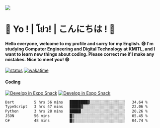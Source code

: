 <a href="#">
  <img src="https://user-images.githubusercontent.com/53619535/207896410-fee92aa4-65f2-4b27-91d3-86f8424178d3.gif" />
</a>

# 👋 Yo ! | โย่ว! | こんにちは ! 👋

<h4>Hello everyone, welcome to my profile and sorry for my English. 😅
I'm studying Computer Engineering and Digital Technology at KMITL, and I want to learn new things about coding. Please correct me if I make any mistakes. Nice to meet you! 😄</h4>

[![status](https://img.shields.io/badge/Freelance-Unavailable-red)](https://whyzotee.vercel.app)
[![wakatime](https://wakatime.com/badge/user/3ff4daa0-dc37-4cca-9446-11cce239b396.svg)](https://wakatime.com/@3ff4daa0-dc37-4cca-9446-11cce239b396)

#### Coding
[![Develop in Expo Snack](https://img.shields.io/badge/Flutter-119EFF.svg?style=for-the-badge&logo=flutter&labelColor=FFF&logoColor=119EFF)](https://flutter.dev/)
[![Develop in Expo Snack](https://img.shields.io/badge/Expo-000.svg?style=for-the-badge&logo=EXPO&labelColor=FFF&logoColor=000)](https://expo.dev/)

<!--START_SECTION:waka-->

```txt
Dart         5 hrs 56 mins   ████████▓░░░░░░░░░░░░░░░░   34.64 %
TypeScript   3 hrs 47 mins   █████▓░░░░░░░░░░░░░░░░░░░   22.06 %
Python       3 hrs 28 mins   █████░░░░░░░░░░░░░░░░░░░░   20.26 %
JSON         56 mins         █▒░░░░░░░░░░░░░░░░░░░░░░░   05.45 %
C#           48 mins         █▒░░░░░░░░░░░░░░░░░░░░░░░   04.74 %
```

<!--END_SECTION:waka-->
